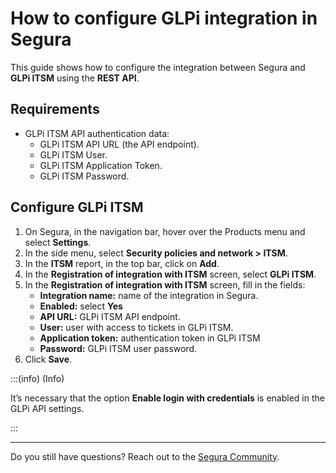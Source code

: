 # How to configure GLPi integration in Segura

This guide shows how to configure the integration between Segura and **GLPi ITSM** using the **REST API**. 

## Requirements

* GLPi ITSM API authentication data:  
  * GLPi ITSM API URL (the API endpoint).  
  * GLPi ITSM User.  
  * GLPi ITSM Application Token.  
  * GLPi ITSM Password.

## Configure GLPi ITSM

1. On Segura, in the navigation bar, hover over the Products menu and select **Settings**.  
2. In the side menu, select **Security policies and network > ITSM**.  
3. In the **ITSM** report, in the top bar, click on **Add**.  
4. In the **Registration of integration with ITSM** screen, select **GLPi ITSM**.  
5. In the **Registration of integration with ITSM** screen, fill in the fields:  
   * **Integration name:** name of the integration in Segura.  
   * **Enabled:** select **Yes**  
   * **API URL:** GLPi ITSM API endpoint.  
   * **User:** user with access to tickets in GLPi ITSM.  
   * **Application token:** authentication token in GLPi ITSM  
   * **Password:** GLPi ITSM user password.  
6. Click **Save**.

:::(info) (Info)

It’s necessary that the option **Enable login with credentials** is enabled in the GLPi API settings.

:::

---

Do you still have questions? Reach out to the [Segura Community](https://community.Segura.io/).